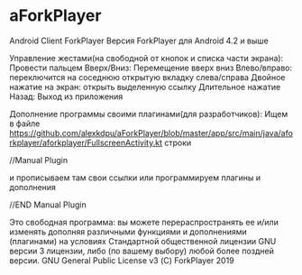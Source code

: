 # aForkPlayer
Android Client ForkPlayer
Версия ForkPlayer для Android 4.2 и выше

Управление жестами(на свободной от кнопок и списка части экрана):
Провести пальцем Вверх/Вниз: Перемещение вверх вниз
Влево/вправо: переключится на соседнюю открытую вкладку слева/справа
Двойное нажатие на экран: открыть выделенную ссылку
Длительное нажатие Назад: Выход из приложения

Дополнение программы своими плагинами(для разработчиков):
Ищем в файле https://github.com/alexkdpu/aForkPlayer/blob/master/app/src/main/java/aforkplayer/aforkplayer/FullscreenActivity.kt строки

//Manual Plugin

и прописываем там свои ссылки или программируем плагины и дополнения

//END Manual Plugin


Это свободная программа: вы можете перераспространять ее и/или изменять дополняя различными функциями и дополнениями (плагинами)
на условиях Стандартной общественной лицензии GNU версии 3 лицензии, либо (по вашему выбору) любой более поздней версии.
GNU General Public License v3
(С) ForkPlayer 2019
